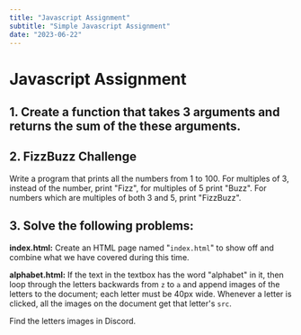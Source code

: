 ```yaml
---
title: "Javascript Assignment"
subtitle: "Simple Javascript Assignment"
date: "2023-06-22"
---
```


# Javascript Assignment

## 1. Create a function that takes 3 arguments and returns the sum of the these arguments.

## 2. FizzBuzz Challenge 

Write a program that prints all the numbers from 1 to 100. For multiples of 3, instead of the number, print "Fizz", for multiples of 5 print "Buzz". For numbers which are multiples of both 3 and 5, print "FizzBuzz".

## 3. Solve the following problems:



**index.html:**
Create an HTML page named "`index.html`" to show off and combine what we have covered during this time.

**alphabet.html:**
If the text in the textbox has the word "alphabet" in it, then loop through the letters backwards from `z` to `a` and append images of the letters to the document; each letter must be 40px wide. Whenever a letter is clicked, all the images on the document get that letter's `src`.

Find the letters images in Discord.
